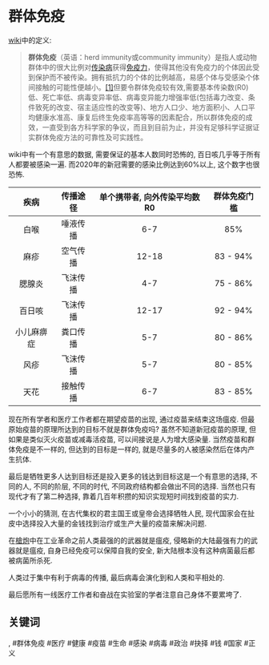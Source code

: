 # 群体免疫

[wiki](https://zh.wikipedia.org/wiki/%E7%BE%A4%E4%BD%93%E5%85%8D%E7%96%AB)中的定义:

> **群体免疫**（英语：herd immunity或community immunity）是指人或动物群体中的很大比例对[传染病](https://zh.wikipedia.org/wiki/%E4%BC%A0%E6%9F%93%E7%97%85 "传染病")获得[免疫力](https://zh.wikipedia.org/wiki/%E5%85%8D%E7%96%AB%E5%8A%9B "免疫力")，使得其他没有免疫力的个体因此受到保护而不被传染。拥有抵抗力的个体的比例越高，易感个体与受感染个体间接触的可能性便越小。[\[1\]](#cite_note-Smallpox-1)但要令群体免疫较有效,需要基本传染数(R0)低、死亡率低、病毒变异率低、病毒变异能力增强率低(包括毒力改变、条件致死的改变、宿主适应性的改变等)、地方人口少、地方面积小、人口平均健康水准高、康复后终生免疫率高等等的因素配合，所以群体免疫的成效，一直受到各方科学家的争议，而且到目前为止，并没有足够科学证据证实群体免疫方法的可靠性及可实践性。

wiki中有一个有意思的数据, 需要保证的基本人数同时恐怖的, 百日咳几乎等于所有人都要被感染一遍. 而2020年的新冠需要的感染比例达到60%以上, 这个数字也很恐怖.

| 疾病 | 传播途径 |单个携带者, 向外传染平均数 R0 | 群体免疫门槛 |
| :-: | :-: | :-: | :-: |
| 白喉 | 唾液传播 | 6\-7 | 85% |
| 麻疹 | 空气传播 | 12\-18 | 83 \- 94% |
| 腮腺炎 | 飞沫传播 | 4\-7 | 75 \- 86% |
| 百日咳 | 飞沫传播 | 12\-17 | 92 \- 94% |
| 小儿麻痹症 | 粪口传播 | 5\-7 | 80 \- 86% |
| 风疹 | 飞沫传播 | 5\-7 | 80 \- 85% |
| 天花 | 接触传播 | 6\-7 | 83 \- 85% |


现在所有学者和医疗工作者都在期望疫苗的出现, 通过疫苗来结束这场瘟疫. 但最原始疫苗的原理所达到的目标不就是群体免疫吗? 虽然不知道新冠疫苗的原理, 但如果是类似灭火疫苗或减毒活疫苗, 可以间接说是人为增大感染量. 当然疫苗和群体免疫是不一样的, 但达到的目标是一样的, 就是尽量多的人被感染然后在体内产生抗体.

最后是牺牲更多人达到目标还是投入更多的钱达到目标这是一个有意思的选择, 不同的人, 不同的阶层, 不同的时代, 不同政府结构都会做出不同的选择. 当然也只有现代才有了第二种选择, 靠着几百年积攒的知识实现短时间找到疫苗的实力.

一个小小的猜测, 在古代集权的君主国王或皇帝会选择牺牲人民, 现代国家会在扯皮中选择投入大量的金钱找到治疗或生产大量的疫苗来解决问题.

在[槍炮](../../../../reading-notes/book/2020/%E6%A7%8D%E7%82%AE-%E7%97%85%E8%8F%8C%E8%88%87%E9%8B%BC%E9%90%B5.md)中在工业革命之前人类最强的的武器就是瘟疫, 侵略新的大陆最强有力的武器就是瘟疫, 自身已经免疫可以保障自我的安全, 新大陆根本没有这种病菌最后都被病菌所杀死.

人类过于集中有利于病毒的传播, 最后病毒会演化到和人类和平相处的.

最后愿所有一线医疗工作者和奋战在实验室的学者注意自己身体不要累垮了.

## 关键词
, #群体免疫 #医疗 #健康 #疫苗 #生命 #感染 #病毒 #政治 #抉择 #钱 #国家 #正义
